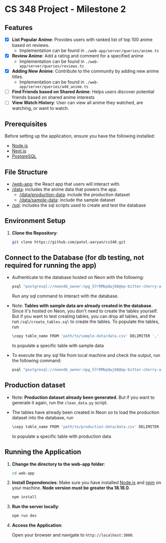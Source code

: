# CS 348 Project - Milestone 2

## Features

- [x] **List Popular Anime**: Provides users with ranked list of top 100 anime based on reviews.
    - Implementation can be found in `./web-app/server/queries/anime.ts`
- [x] **Review Anime**: Add a rating and comment for a specified anime
    - Implementation can be found in `./web-app/server/queries/reviews.ts`
- [x] **Adding New Anime**: Contribute to the community by adding new anime titles.
    - Implementation can be found in `./web-app/server/queries/add_anime.ts`
- [ ] **Find Friends based on Shared Anime**: Helps users discover potential friends based on shared anime interests
- [ ] **View Watch History**: User can view all anime they watched, are watching, or want to watch.

## Prerequisites

Before setting up the application, ensure you have the following installed:

- [Node.js](https://nodejs.org/)
- [Next.js](https://nextjs.org/)
- [PostgreSQL](https://www.postgresql.org/)

## File Structure

- [/web-app](https://github.com/patel-aaryan/cs348/tree/main/web-app): the React app that users will interact with.
- [/data](https://github.com/patel-aaryan/cs348/tree/main/data): includes the anime data that powers the app.
  - [/data/production-data](https://github.com/patel-aaryan/cs348/tree/main/data/production-data): include the production dataset
  - [/data/sample-data](https://github.com/patel-aaryan/cs348/tree/main/data/sample-data): include the sample dataset
- [/sql](https://github.com/patel-aaryan/cs348/tree/main/sql): includes the sql scripts used to create and test the database

## Environment Setup

1. **Clone the Repository**:

   ```bash
   git clone https://github.com/patel-aaryan/cs348.git
   ```

## Connect to the Database (for db testing, not required for running the app)

- Authenticate to the database hosted on Neon with the following:

  ```bash
  psql "postgresql://neondb_owner:npg_57rRMbpQwjOA@ep-bitter-cherry-a84kfw3m-pooler.eastus2.azure.neon.tech/neondb?sslmode=require"
  ```
  Run any sql command to interact with the database.
- Note: **Tables with sample data are already created in the database**. Since it's hosted on Neon, you don't need to create the tables yourself. But if you want to test creating tables, you can drop all tables, and the run `/sql/create_tables.sql` to create the tables. To populate the tables, run

   ```bash
   \copy table_name FROM 'path/to/sample-data/data.csv' DELIMITER ',' CSV HEADER`
   ```
  to populate a specific table with sample data

- To execute the any sql file from local machine and check the output, run the following command:

  ```bash
  psql "postgresql://neondb_owner:npg_57rRMbpQwjOA@ep-bitter-cherry-a84kfw3m-pooler.eastus2.azure.neon.tech/neondb?sslmode=require" -f <path/to/file.sql> -o <path/to/file.out>
  ```

## Production dataset
- Note: **Production dataset already been generated**. But if you want to generate it again, run the `clean_data.py` script.
- The tables have already been created in Neon so to load the production dataset into the database, run 

   ```bash
   \copy table_name FROM 'path/to/production-data/data.csv' DELIMITER ',' CSV HEADER`
   ```
  to populate a specific table with production data

## Running the Application

1. **Change the directory to the web-app folder**:

   ```bash
   cd web-app
   ```

2. **Install Dependencies**:
   Make sure you have installed [Node.js](https://nodejs.org/) and [npm](https://www.npmjs.com/) on your machine. **Node version must be greater tha 18.18.0**.

    ```bash
    npm install
    ```

3. **Run the server locally**:

   ```bash
   npm run dev
   ```

4. **Access the Application**:

   Open your browser and navigate to `http://localhost:3000`.
